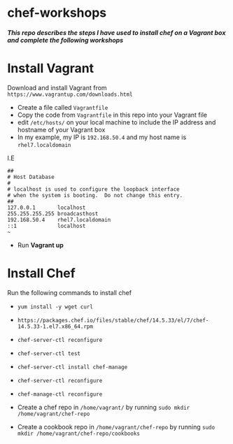 # chef-workshops
##### This repo describes the steps I have used to install chef on a Vagrant box and complete the following workshops



# Install Vagrant
Download and install Vagrant from `https://www.vagrantup.com/downloads.html`

- Create a file called `Vagrantfile`
- Copy the code from `Vagrantfile` in this repo into your Vagrant file
- edit `/etc/hosts/` on your local machine to include the IP address and hostname of your Vagrant box
- In my example, my IP is `192.168.50.4` and my host name is  `rhel7.localdomain`

I.E

```
##
# Host Database
#
# localhost is used to configure the loopback interface
# when the system is booting.  Do not change this entry.
##
127.0.0.1       localhost
255.255.255.255 broadcasthost
192.168.50.4    rhel7.localdomain
::1             localhost
~                           

```
- Run **Vagrant up**


# Install Chef

Run the following commands to install chef

-  `yum install -y wget curl`
-  `https://packages.chef.io/files/stable/chef/14.5.33/el/7/chef-14.5.33-1.el7.x86_64.rpm`
-  `chef-server-ctl reconfigure` 
-  `chef-server-ctl test`
-  `chef-server-ctl install chef-manage`
-  `chef-server-ctl reconfigure`
-  `chef-manage-ctl reconfigure`

- Create a chef repo in `/home/vagrant/` by running `sudo mkdir /home/vagrant/chef-repo`
- Create a cookbook repo in `/home/vagrant/chef-repo` by running `sudo mkdir /home/vagrant/chef-repo/cookbooks`





